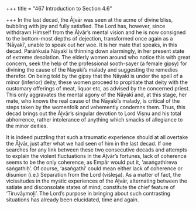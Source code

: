 +++
title = "467 Introduction to Section 4.6"

+++
In the last decad, the Āḻvār was seen at the acme of divine bliss, bubbling with joy and fully satisfied. The Lord has, however, since withdrawn Himself from the Āḻvār’s mental vision and he is now consigned to the bottom-most depths of dejection, transformed once again as a ‘Nāyakī’, unable to speak out her woe. It is her mate that speaks, in this decad. Parāṅkuśa Nāyakī is thinning down alarmingly, in her present state of extreme desolation. The elderly women around who notice this with great concern, seek the help of the professional sooth-sayer (a female gipsy) for divining the cause of the Nayaki’s malady and suggesting the remedies therefor. On being told by the gipsy that the Nāyakī is under the spell of a minor (inferior) deity, these women proceed to propitiate that deity with the customary offerings of meat, liquor etc, as advised by the concerned priest. This only aggravates the mental agony of the Nāyakī and, at this stage, her mate, who knows the real cause of the Nāyakī’s malady, is critical of the steps taken by the womenfolk and vehemently condemns them. Thus, this decad brings out the Āḻvār’s singular devotion to Lord Viṣṇu and his total abhorrence, rather intolerance of anything which smacks of allegiance to the minor deities.

It is indeed puzzling that such a traumatic experience should at all overtake the Āḻvār, just after what we had seen of him in the last decad. If one searches for any link between these two consecutive decads and attempts to explain the violent fluctuations in the Āḻvār’s fortunes, lack of coherence seems to be the only coherence, as Empār would put it, ‘asaṅgathireva saṅgathiḥ’. Of course, ‘asaṅgathi’ could mean either lack of coherence or disunion (i.e.) Separation from the Lord (viśleṣa). As a matter of fact, the vicissitudes in the mystic experiences of the Āḻvār, alternating between the satiate and disconsolate states of mind, constitute the chief feature of ‘Tiruvāymoḻi’. The Lord’s purpose in bringing about such contrasting situations has already been elucidated, time and again.


